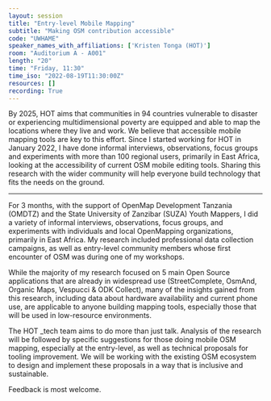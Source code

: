 ```yaml
---
layout: session
title: "Entry-level Mobile Mapping"
subtitle: "Making OSM contribution accessible"
code: "UWHAME"
speaker_names_with_affiliations: ['Kristen Tonga (HOT)']
room: "Auditorium A - A001"
length: "20"
time: "Friday, 11:30"
time_iso: "2022-08-19T11:30:00Z"
resources: []
recording: True
---
```


By 2025, HOT aims that communities in 94 countries vulnerable to disaster or experiencing multidimensional poverty are equipped and able to map the locations where they live and work. We believe that accessible mobile mapping tools are key to this effort. Since I started working for HOT in January 2022, I have done informal interviews, observations, focus groups and experiments with more than 100 regional users, primarily in East Africa, looking at the accessibility of current OSM mobile editing tools. Sharing this research with the wider community will help everyone build technology that fits the needs on the ground.

<hr>

For 3 months, with the support of OpenMap Development Tanzania (OMDTZ) and the State University of Zanzibar (SUZA) Youth Mappers, I did a variety of informal interviews, observations, focus groups, and experiments with individuals and local OpenMapping organizations, primarily in East Africa. My research included professional data collection campaigns, as well as entry-level community members whose first encounter of OSM was during one of my workshops. 

While the majority of my research focused on 5 main Open Source applications that are already in widespread use (StreetComplete, OsmAnd, Organic Maps, Vespucci &amp; ODK Collect), many of the insights gained from this research, including data about hardware availability and current phone use, are applicable to anyone building mapping tools, especially those that will be used in low-resource environments. 

The HOT _tech team aims to do more than just talk. Analysis of the research will be followed by specific suggestions for those doing mobile OSM mapping, especially at the entry-level, as well as technical proposals for tooling improvement. We will be working with the existing OSM ecosystem to design and implement these proposals in a way that is inclusive and sustainable. 

Feedback is most welcome.

